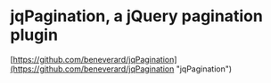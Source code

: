jqPagination, a jQuery pagination plugin
======

[https://github.com/beneverard/jqPagination](https://github.com/beneverard/jqPagination "jqPagination")
